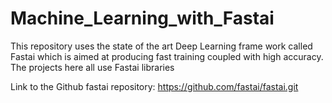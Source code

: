 # Machine_Learning_with_Fastai
This repository uses the state of the art Deep Learning frame work called Fastai which is aimed at producing fast training coupled with high accuracy. The projects here all use Fastai libraries

Link to the Github fastai repository: https://github.com/fastai/fastai.git
